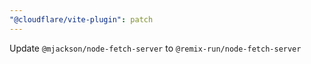 ```yaml
---
"@cloudflare/vite-plugin": patch
---
```


Update `@mjackson/node-fetch-server` to `@remix-run/node-fetch-server`
